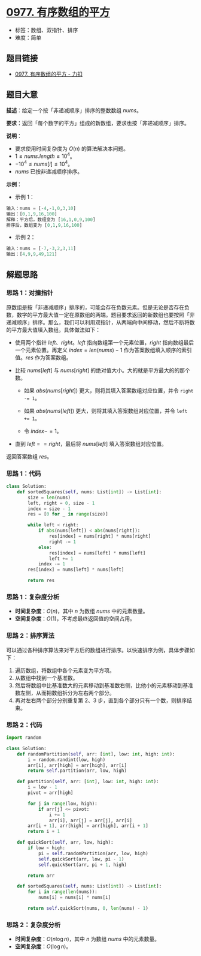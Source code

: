 # [0977. 有序数组的平方](https://leetcode.cn/problems/squares-of-a-sorted-array/)

- 标签：数组、双指针、排序
- 难度：简单

## 题目链接

- [0977. 有序数组的平方 - 力扣](https://leetcode.cn/problems/squares-of-a-sorted-array/)

## 题目大意

**描述**：给定一个按「非递减顺序」排序的整数数组 $nums$。

**要求**：返回「每个数字的平方」组成的新数组，要求也按「非递减顺序」排序。

**说明**：

- 要求使用时间复杂度为 $O(n)$ 的算法解决本问题。
- $1 \le nums.length \le 10^4$。
- $-10^4 \le nums[i] \le 10^4$。
- $nums$ 已按非递减顺序排序。

**示例**：

- 示例 1：

```python
输入：nums = [-4,-1,0,3,10]
输出：[0,1,9,16,100]
解释：平方后，数组变为 [16,1,0,9,100]
排序后，数组变为 [0,1,9,16,100]
```

- 示例 2：

```python
输入：nums = [-7,-3,2,3,11]
输出：[4,9,9,49,121]
```

## 解题思路

### 思路 1：对撞指针

原数组是按「非递减顺序」排序的，可能会存在负数元素。但是无论是否存在负数，数字的平方最大值一定在原数组的两端。题目要求返回的新数组也要按照「非递减顺序」排序。那么，我们可以利用双指针，从两端向中间移动，然后不断将数的平方最大值填入数组。具体做法如下：

- 使用两个指针 $left$、$right$。$left$ 指向数组第一个元素位置，$right$ 指向数组最后一个元素位置。再定义 $index = len(nums) - 1$ 作为答案数组填入顺序的索引值。$res$ 作为答案数组。

- 比较 $nums[left]$ 与 $nums[right]$ 的绝对值大小。大的就是平方最大的的那个数。

  - 如果 $abs(nums[right])$ 更大，则将其填入答案数组对应位置，并令 `right -= 1`。

  - 如果 $abs(nums[left])$ 更大，则将其填入答案数组对应位置，并令 `left += 1`。

  - 令 $index -= 1$。

- 直到 $left == right$，最后将 $nums[left]$ 填入答案数组对应位置。

返回答案数组 $res$。

### 思路 1：代码

```python
class Solution:
    def sortedSquares(self, nums: List[int]) -> List[int]:
        size = len(nums)
        left, right = 0, size - 1
        index = size - 1
        res = [0 for _ in range(size)]

        while left < right:
            if abs(nums[left]) < abs(nums[right]):
                res[index] = nums[right] * nums[right]
                right -= 1
            else:
                res[index] = nums[left] * nums[left]
                left += 1
            index -= 1
        res[index] = nums[left] * nums[left]

        return res
```

### 思路 1：复杂度分析

- **时间复杂度**：$O(n)$，其中 $n$ 为数组 $nums$ 中的元素数量。
- **空间复杂度**：$O(1)$，不考虑最终返回值的空间占用。

### 思路 2：排序算法

可以通过各种排序算法来对平方后的数组进行排序。以快速排序为例，具体步骤如下：

1. 遍历数组，将数组中各个元素变为平方项。
2. 从数组中找到一个基准数。
3. 然后将数组中比基准数大的元素移动到基准数右侧，比他小的元素移动到基准数左侧，从而把数组拆分为左右两个部分。
4. 再对左右两个部分分别重复第 2、3 步，直到各个部分只有一个数，则排序结束。

### 思路 2：代码

```python
import random

class Solution:
    def randomPartition(self, arr: [int], low: int, high: int):
        i = random.randint(low, high)
        arr[i], arr[high] = arr[high], arr[i]
        return self.partition(arr, low, high)

    def partition(self, arr: [int], low: int, high: int):
        i = low - 1
        pivot = arr[high]

        for j in range(low, high):
            if arr[j] <= pivot:
                i += 1
                arr[i], arr[j] = arr[j], arr[i]
        arr[i + 1], arr[high] = arr[high], arr[i + 1]
        return i + 1

    def quickSort(self, arr, low, high):
        if low < high:
            pi = self.randomPartition(arr, low, high)
            self.quickSort(arr, low, pi - 1)
            self.quickSort(arr, pi + 1, high)

        return arr

    def sortedSquares(self, nums: List[int]) -> List[int]:
        for i in range(len(nums)):
            nums[i] = nums[i] * nums[i]

        return self.quickSort(nums, 0, len(nums) - 1)
```

### 思路 2：复杂度分析

- **时间复杂度**：$O(n \log n)$，其中 $n$ 为数组 $nums$ 中的元素数量。
- **空间复杂度**：$O(\log n)$。

